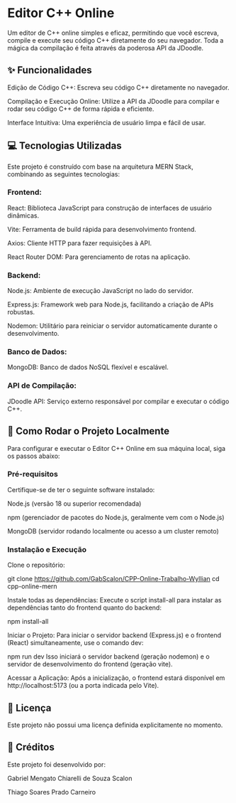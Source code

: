 # Editor C++ Online

Um editor de C++ online simples e eficaz, permitindo que você escreva, compile e execute seu código C++ diretamente do seu navegador. Toda a mágica da compilação é feita através da poderosa API da JDoodle.

## ✨ Funcionalidades

Edição de Código C++: Escreva seu código C++ diretamente no navegador.

Compilação e Execução Online: Utilize a API da JDoodle para compilar e rodar seu código C++ de forma rápida e eficiente.

Interface Intuitiva: Uma experiência de usuário limpa e fácil de usar.

## 💻 Tecnologias Utilizadas

Este projeto é construído com base na arquitetura MERN Stack, combinando as seguintes tecnologias:

### Frontend:

React: Biblioteca JavaScript para construção de interfaces de usuário dinâmicas.

Vite: Ferramenta de build rápida para desenvolvimento frontend.

Axios: Cliente HTTP para fazer requisições à API.

React Router DOM: Para gerenciamento de rotas na aplicação.

### Backend:

Node.js: Ambiente de execução JavaScript no lado do servidor.

Express.js: Framework web para Node.js, facilitando a criação de APIs robustas.

Nodemon: Utilitário para reiniciar o servidor automaticamente durante o desenvolvimento.

### Banco de Dados:

MongoDB: Banco de dados NoSQL flexível e escalável.

### API de Compilação:

JDoodle API: Serviço externo responsável por compilar e executar o código C++.

## 🚀 Como Rodar o Projeto Localmente

Para configurar e executar o Editor C++ Online em sua máquina local, siga os passos abaixo:

### Pré-requisitos

Certifique-se de ter o seguinte software instalado:

Node.js (versão 18 ou superior recomendada)

npm (gerenciador de pacotes do Node.js, geralmente vem com o Node.js)

MongoDB (servidor rodando localmente ou acesso a um cluster remoto)

### Instalação e Execução

Clone o repositório:

git clone https://github.com/GabScalon/CPP-Online-Trabalho-Wyllian
cd cpp-online-mern

Instale todas as dependências:
Execute o script install-all para instalar as dependências tanto do frontend quanto do backend:

npm install-all

Iniciar o Projeto:
Para iniciar o servidor backend (Express.js) e o frontend (React) simultaneamente, use o comando dev:

npm run dev
Isso iniciará o servidor backend (geração nodemon) e o servidor de desenvolvimento do frontend (geração vite).

Acessar a Aplicação:
Após a inicialização, o frontend estará disponível em http://localhost:5173 (ou a porta indicada pelo Vite).

## 📜 Licença

Este projeto não possui uma licença definida explicitamente no momento.

## 🤝 Créditos

Este projeto foi desenvolvido por:

Gabriel Mengato Chiarelli de Souza Scalon

Thiago Soares Prado Carneiro
